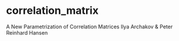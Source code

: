 # correlation_matrix
A New Parametrization of Correlation Matrices 
Ilya Archakov & Peter Reinhard Hansen

